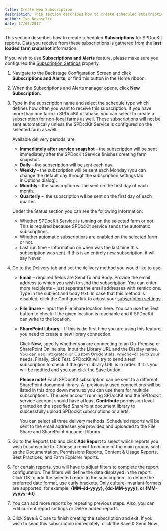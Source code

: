 ```yaml
---
title: Create New Subscription
description: This section describes how to create scheduled subscriptions for SPDocKit reports. 
author: Iva Novoselic
date: 17/05/2017
---
```


This section describes how to create scheduled __Subscriptions__ for SPDocKit reports. Data you receive from these subscriptions is gathered from the __last loaded farm snapshot__ information.

If you wish to use __Subscriptions and Alerts__ feature, please make sure you configured the [Subscription Settings](#internal/get-to-know-spdockit/backstage-screen/options-wizard#subscription-settings) properly.

1. Navigate to the Backstage Configuration Screen and click __Subscriptions and Alerts__, or find this button in the Home ribbon.
1. When the Subscriptions and Alerts manager opens, click __New Subscription__.

1. Type in the subscription name and select the schedule type which defines how often you want to receive this subscription. If you have more than one farm in SPDocKit database, you can select to create a subscription for non-local farms as well. These subscriptions will not be sent automatically unless the SPDocKit Service is configured on the selected farm as well.

    Available delivery periods, are:

    * __Immediately after service snapshot__ – the subscription will be sent immediately after the SPDocKit Service finishes creating farm snapshot.
    * __Daily__ – the subscription will be sent each day.
    * __Weekly__ – the subscription will be sent each Monday (you can change the default day through the subscription settings tab in Options dialog).
    * __Monthly__ – the subscription will be sent on the first day of each month.
    * __Quarterly__ –  the subscription will be sent on the first day of each quarter.

    Under the Status section you can see the following information:

    * Whether SPDocKit Service is running on the selected farm or not. This is required because SPDocKit service sends the automatic subscriptions.
    * Whether automatic subscriptions are enabled on the selected farm or not.
    * Last run time – information on when was the last time this subscription was sent. If this is an entirely new subscription, it will say Never.

1. Go to the Delivery tab and set the delivery method you would like to use.

    * __Email__ – required fields are Send To and Body. Provide the email address to which you wish to send the subscription. You can enter more recipients – just separate the email addresses with semicolons. Type in the subject and body text. In case that this method is disabled, click the Configure link to adjust your [subscription settings](#internal/get-to-know-spdockit/backstage-screen/options-wizard#snapshot-options).
    * __File Share__ – input the File Share location here. You can use the Test button to check if the given location is reachable and if SPDocKit can write to the location.
    * __SharePoint Library__ – If this is the first time you are using this feature, you need to create a new library connection. 
    
        Click __New__, specify whether you are connecting to an On-Premise or SharePoint Online site. Input the Library URL and the Display name. You can use Integrated or Custom Credentials, whichever suits your needs. Finally, click Test. SPDocKit will try to send a test subscription to check if the given Library URL is in order. If it is you will be notified and you can click the Save button.
        
       __Please note!__ Each SPDocKit subscription can be sent to a different SharePoint document library. All previously used connections will be listed in this drop down menu so you can use them for multiple subscriptions. The user account running SPDocKit and the SPDocKit service account should have at least __Contribute__ permission level granted on the specified SharePoint document library to successfully upload SPDocKit subscriptions or alerts.

       You can select all three delivery methods. Scheduled reports will be sent to the email addresses you provided and uploaded to the File Share and SharePoint document library.

1. Go to the Reports tab and click __Add Report__ to select which reports you wish to subscribe to. Choose a report from one of the main groups such as the Documentation, Permissions Reports, Content & Usage Reports, Best Practices, and Farm Explorer reports.

1. For certain reports, you will have to adjust filters to complete the report configuration. The filters will define the data displayed in the report. Click OK to add the selected report to the subscription.
To define the preferred date format, use curly brackets. Only culture-invariant formats are supported, for example: __{MM-dd-yyyy}, {dd-MM-yyyy}, or {MM-yyyyy-dd}__.

1. You can add more reports by repeating previous steps. Also, you can Edit current report settings or Delete added reports.

1. Click Save & Close to finish creating the subscription and exit. If you wish to send this subscription immediately, click the Save & Send Now.

